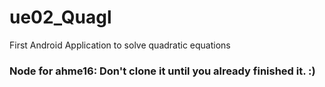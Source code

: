 # ue02_Quagl
First Android Application to solve quadratic equations

### Node for ahme16: Don't clone it until you already finished it. :)
